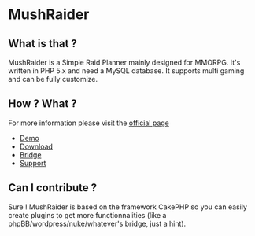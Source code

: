 MushRaider
==========

## What is that ?
MushRaider is a Simple Raid Planner mainly designed for MMORPG. It's written in PHP 5.x and need a MySQL database.
It supports multi gaming and can be fully customize.

## How ? What ?
For more information please visit the [official page](http://mushraider.com)
* [Demo](http://mushraider.com/essayer-mushraider/)
* [Download](http://mushraider.com/download/)
* [Bridge](http://mushraider.com/bridge/)
* [Support](http://mushraider.com/support/)

## Can I contribute ?
Sure ! MushRaider is based on the framework CakePHP so you can easily create plugins to get more functionnalities (like a phpBB/wordpress/nuke/whatever's bridge, just a hint).
